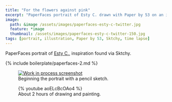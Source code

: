 ```yaml
---
title: "For the flowers against pink"
excerpt: "PaperFaces portrait of Esty C. drawn with Paper by 53 on an iPad."
image: 
  path: &image /assets/images/paperfaces-esty-c-twitter.jpg 
  feature: *image
  thumbnail: /assets/images/paperfaces-esty-c-twitter-150.jpg
tags: [portrait, illustration, Paper by 53, Sktchy, time lapse]
---
```


PaperFaces portrait of <a href="http://sktchy.com/WfStFC">Esty C.</a>, inspiration found via Sktchy.

{% include boilerplate/paperfaces-2.md %}

<figure>
	<a href="{{ site.url }}/assets/images/paperfaces-esty-c-process-1-lg.jpg"><img src="{{ site.url }}/assets/images/paperfaces-esty-c-process-1-750.jpg" alt="Work in process screenshot"></a>
	<figcaption>Beginning the portrait with a pencil sketch.</figcaption>
</figure>

<figure>
	{% youtube aoELcBcOAo4 %}
	<figcaption>About 2 hours of drawing and painting.</figcaption>
</figure>

